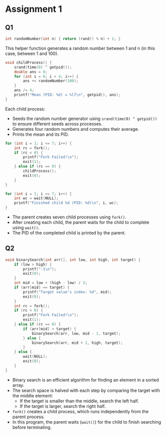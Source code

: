 # Assignment 1

## Q1
```c
int randomNumber(int n) { return (rand() % n) + 1; }
```
This helper function generates a random number between 1 and n (in this case, between 1 and 100).

```c
void childProcess() {
    srand(time(0) ^ getpid());
    double ans = 0;
    for (int i = 0; i < 4; i++) {
        ans += randomNumber(100);
    }
    ans /= 4;
    printf("Mean (PID: %d) = %lf\n", getpid(), ans);
}
```
Each child process:
- Seeds the random number generator using `srand(time(0) ^ getpid())` to ensure different seeds across processes.
- Generates four random numbers and computes their average.
- Prints the mean and its PID.

```c
for (int i = 1; i <= 7; i++) {
    int rc = fork();
    if (rc < 0) {
        printf("Fork Failed!\n");
        exit(1);
    } else if (rc == 0) {
        childProcess();
        exit(0);
    }
}

for (int i = 1; i <= 7; i++) {
    int wc = wait(NULL);
    printf("Finished child %d (PID: %d)\n", i, wc);
}
```
- The parent creates seven child processes using `fork()`.
- After creating each child, the parent waits for the child to complete using `wait()`.
- The PID of the completed child is printed by the parent.

## Q2
```c
void binarySearch(int arr[], int low, int high, int target) {
    if (low > high) {
        printf("-1\n");
        exit(0);
    }
    int mid = low + (high - low) / 2;
    if (arr[mid] == target) {
        printf("Target value's index: %d", mid);
        exit(0);
    }
    int rc = fork();
    if (rc < 0) {
        printf("Fork Failed!\n");
        exit(1);
    } else if (rc == 0) {
        if (arr[mid] > target) {
            binarySearch(arr, low, mid - 1, target);
        } else {
            binarySearch(arr, mid + 1, high, target);
        }
    } else {
        wait(NULL);
        exit(0);
    }
}
```
- Binary search is an efficient algorithm for finding an element in a sorted array.
- The search space is halved with each step by comparing the target with the middle element:
    - If the target is smaller than the middle, search the left half.
    - If the target is larger, search the right half.
- `fork()` creates a child process, which runs independently from the parent process.
- In this program, the parent waits (`wait()`) for the child to finish searching before terminating.
